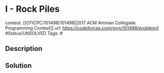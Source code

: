 # I - Rock Piles

contest: [[CFICPC/101498/101498|2017 ACM Amman Collegiate Programming Contest]]
url: https://codeforces.com/gym/101498/problem/I
#Status/UNSOLVED
Tags: #

## Description

## Solution

